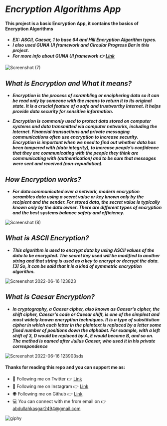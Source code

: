 # ***Encryption Algorithms App***

#### This project is a basic Encryption App, it contains the basics of Encryption Algorithms
- ***EX: ASCII, Caesar, 1 to base 64 and Hill Encryption Algorithm types.***
- ***I also used GUNA UI framework and Circular Progress Bar in this project.***
- ***For more info about GUNA UI framework 👉 [Link](https://gunaui.com/)***

![Screenshot (7)](https://user-images.githubusercontent.com/88820048/174043324-5627459c-1851-42f0-a734-2e5b69901994.png)


## ***What is Encryption and What it means?***

- ***Encryption is the process of scrambling or enciphering data so it can be read only by someone with the means to return it to its original state. It is a crucial feature of a safe and trustworthy Internet. It helps provide data security for sensitive information.***

- ***Encryption is commonly used to protect data stored on computer systems and data transmitted via computer networks, including the Internet. Financial transactions and private messaging communications often use encryption to increase security. Encryption is important when we need to find out whether data has been tampered with (data integrity), to increase people’s confidence that they are communicating with the people they think are communicating with (authentication) and to be sure that messages were sent and received (non-repudiation).***

## ***How Encryption works?***

- ***For data communicated over a network, modern encryption scrambles data using a secret value or key known only by the recipient and the sender. For stored data, the secret value is typically known only by the data owner. There are different types of encryption and the best systems balance safety and efficiency.***

![Screenshot (8)](https://user-images.githubusercontent.com/88820048/174043502-ea32135e-d61a-41af-8beb-bed7adf1477c.png)


## ***What is ASCII Encryption?***

- ***This algorithm is used to encrypt data by using ASCII values of the data to be encrypted. The secret key used will be modified to another string and that string is used as a key to encrypt or decrypt the data. [3] So, it can be said that it is a kind of symmetric encryption algorithm.***


![Screenshot 2022-06-16 123823](https://user-images.githubusercontent.com/88820048/174043608-14279b45-6f69-4273-8fde-bd5f750ff5d0.png)


## ***What is Caesar Encryption?***

- ***In cryptography, a Caesar cipher, also known as Caesar's cipher, the shift cipher, Caesar's code or Caesar shift, is one of the simplest and most widely known encryption techniques. It is a type of substitution cipher in which each letter in the plaintext is replaced by a letter some fixed number of positions down the alphabet. For example, with a left shift of 3, D would be replaced by A, E would become B, and so on. The method is named after Julius Caesar, who used it in his private correspondence***


![Screenshot 2022-06-16 123903sds](https://user-images.githubusercontent.com/88820048/174043623-d190c93b-be08-4fec-b830-0f79c19b7151.png)


#### Thanks for reading this repo and you can support me as:

- 👻 Following me on Twitter 👉 [Link](https://twitter.com/AbdullahKasgar)
- 🤖 Following me on Instagram 👉 [Link](https://www.instagram.com/jay_official_24_/)
- 👽 Following me on Github 👉 [Link](https://github.com/abdullah0912/)
- 💻 You can connect with me from email on 👉 [abdullahkasgar2494@gmail.com](abdullahkasgar2494@gmail.com)


![giphy](https://user-images.githubusercontent.com/88820048/167713029-812de49b-2df0-431d-87b1-fa0bf6060065.gif)
